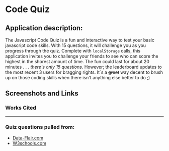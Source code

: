 # Code Quiz


## Application description:
The Javascript Code Quiz is a fun and interactive way to test your basic javascript code skills. With 15 questions, it will challenge you as you progress through the quiz. Complete with `localStorage` calls, this application invites you to challenge your friends to see who can score the highest in the shorest amount of time. The fun could last for about 20 minutes . . . *there's only 15 questions*. However; the leaderboard updates to the most recent 3 users for bragging rights. It`s a ~~great~~ way decent to brush up on those coding skills when there isn't anything else better to do ;)

## Screenshots and Links

### Works Cited

---
<h3> Quiz questions pulled from:</h3>
<ul>
<li>
<a href="https://data-flair.training/blogs/javascript-quiz/" target="_blank"> Data-Flair.com</a>
</li>
<li>
<a href="https://www.w3schools.com/js/js_quiz.asp"> W3schools.com</a>
</li>